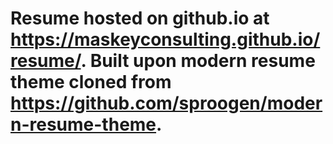 # Resume hosted on github.io at https://maskeyconsulting.github.io/resume/. Built upon modern resume theme cloned from https://github.com/sproogen/modern-resume-theme.
